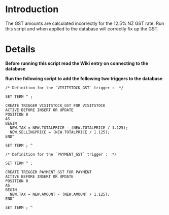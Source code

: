 # Introduction #

The GST amounts are calculated incorrectly for the 12.5% NZ GST rate. Run this script and when applied to the database will correctly fix up the GST.


# Details #

**Before running this script read the Wiki entry on connecting to the database**

**Run the following script to add the following two triggers to the database**

```
/* Definition for the `VISITSTOCK_GST` trigger :  */

SET TERM ^ ;

CREATE TRIGGER VISITSTOCK_GST FOR VISITSTOCK
ACTIVE BEFORE INSERT OR UPDATE
POSITION 0
AS
BEGIN
  NEW.TAX = NEW.TOTALPRICE - (NEW.TOTALPRICE / 1.125);
  NEW.SELLINGPRICE = (NEW.TOTALPRICE / 1.125);
END^

SET TERM ; ^

/* Definition for the `PAYMENT_GST` trigger :  */

SET TERM ^ ;

CREATE TRIGGER PAYMENT_GST FOR PAYMENT
ACTIVE BEFORE INSERT OR UPDATE
POSITION 0
AS
BEGIN
  NEW.TAX = NEW.AMOUNT - (NEW.AMOUNT / 1.125);
END^

SET TERM ; ^

```